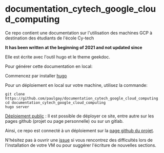 # documentation_cytech_google_cloud_computing

Ce repo contient une documentation sur l'utilisation des machines GCP à destination des étudiants de l'école Cy-tech

**It has been written at the beginning of 2021 and not updated since**

Elle est écrite avec l'outil hugo et le theme geekdoc. 

Pour générer cette documentation en local: 

Commencez par installer [hugo](https://gohugo.io/)

Pour un déploiement en local sur votre machine, utilisez la commande:
```
git clone https://github.com/paulgay/documentation_cytech_google_cloud_computing.git
cd documentation_cytech_google_cloud_computing
hugo server
```
[Déploiement public](https://gohugo.io/hosting-and-deployment/) : Il est possible de déployer ce site, entre autre sur les pages github (projet ou page personnelle) ou sur un gitlab. 

Ainsi, ce repo est connecté à un déploiement sur la [page github du projet](https://paulgay.github.io/documentation_cytech_google_cloud_computing/).

N'hésitez pas à ouvrir une [issue](https://github.com/paulgay/documentation_cytech_google_cloud_computing/issues) si vous rencontrez des difficultés lors de l'installation de votre VM ou pour suggérer l'écriture de nouvelles sections.

